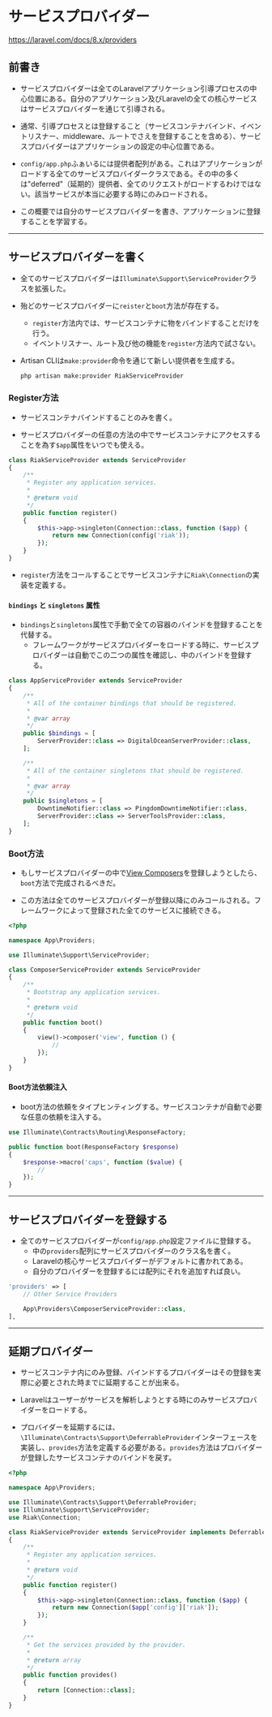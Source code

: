 # サービスプロバイダー

<https://laravel.com/docs/8.x/providers>

## 前書き

- サービスプロバイダーは全てのLaravelアプリケーション引導プロセスの中心位置にある。自分のアプリケーション及びLaravelの全ての核心サービスはサービスプロバイダーを通じて引導される。

- 通常、引導プロセスとは登録すること（サービスコンテナバインド、イベントリスナー、middleware、ルートでさえを登録することを含める）、サービスプロバイダーはアプリケーションの設定の中心位置である。

- `config/app.php`ふぁいるには提供者配列がある。これはアプリケーションがロードする全てのサービスプロバイダークラスである。その中の多くは"deferred"（延期的）提供者、全てのリクエストがロードするわけではない。該当サービスが本当に必要する時にのみロードされる。

- この概要では自分のサービスプロバイダーを書き、アプリケーションに登録することを学習する。

---

## サービスプロバイダーを書く

- 全てのサービスプロバイダーは`Illuminate\Support\ServiceProvider`クラスを拡張した。

- 殆どのサービスプロバイダーに`reister`と`boot`方法が存在する。
  - `register`方法内では、サービスコンテナに物をバインドすることだけを行う。
  - イベントリスナー、ルート及び他の機能を`register`方法内で試さない。

- Artisan CLIは`make:provider`命令を通じて新しい提供者を生成する。
  
  ```bash
  php artisan make:provider RiakServiceProvider
  ```

### Register方法

- サービスコンテナバインドすることのみを書く。

- サービスプロバイダーの任意の方法の中でサービスコンテナにアクセスすることを為す`$app`属性をいつでも使える。

```php
class RiakServiceProvider extends ServiceProvider
{
    /**
     * Register any application services.
     *
     * @return void
     */
    public function register()
    {
        $this->app->singleton(Connection::class, function ($app) {
            return new Connection(config('riak'));
        });
    }
}
```

- `register`方法をコールすることでサービスコンテナに`Riak\Connection`の実装を定義する。

#### `bindings` と `singletons` 属性

- `bindings`と`singletons`属性で手動で全ての容器のバインドを登録することを代替する。
  - フレームワークがサービスプロバイダーをロードする時に、サービスプロバイダーは自動でこの二つの属性を確認し、中のバインドを登録する。

```php
class AppServiceProvider extends ServiceProvider
{
    /**
     * All of the container bindings that should be registered.
     *
     * @var array
     */
    public $bindings = [
        ServerProvider::class => DigitalOceanServerProvider::class,
    ];

    /**
     * All of the container singletons that should be registered.
     *
     * @var array
     */
    public $singletons = [
        DowntimeNotifier::class => PingdomDowntimeNotifier::class,
        ServerProvider::class => ServerToolsProvider::class,
    ];
}
```

### Boot方法

- もしサービスプロバイダーの中で[View Composers](https://laravel.com/docs/8.x/views#view-composers)を登録しようとしたら、`boot`方法で完成されるべきだ。

- この方法は全てのサービスプロバイダーが登録以降にのみコールされる。フレームワークによって登録された全てのサービスに接続できる。

```php
<?php

namespace App\Providers;

use Illuminate\Support\ServiceProvider;

class ComposerServiceProvider extends ServiceProvider
{
    /**
     * Bootstrap any application services.
     *
     * @return void
     */
    public function boot()
    {
        view()->composer('view', function () {
            //
        });
    }
}
```

#### Boot方法依頼注入

- boot方法の依頼をタイプヒンティングする。サービスコンテナが自動で必要な任意の依頼を注入する。

```php
use Illuminate\Contracts\Routing\ResponseFactory;

public function boot(ResponseFactory $response)
{
    $response->macro('caps', function ($value) {
        //
    });
}
```

---

## サービスプロバイダーを登録する

- 全てのサービスプロバイダーが`config/app.php`設定ファイルに登録する。
  - 中の`providers`配列にサービスプロバイダーのクラス名を書く。
  - Laravelの核心サービスプロバイダーがデフォルトに書かれてある。
  - 自分のプロバイダーを登録するには配列にそれを追加すれば良い。

```php
'providers' => [
    // Other Service Providers

    App\Providers\ComposerServiceProvider::class,
],
```

---

## 延期プロバイダー

- サービスコンテナ内にのみ登録、バインドするプロバイダーはその登録を実際に必要とされた時までに延期することが出来る。

- Laravelはユーザーがサービスを解析しようとする時にのみサービスプロバイダーをロードする。

- プロバイダーを延期するには、`\Illuminate\Contracts\Support\DeferrableProvider`インターフェースを実装し、`provides`方法を定義する必要がある。`provides`方法はプロバイダーが登録したサービスコンテナのバインドを戻す。

```php
<?php

namespace App\Providers;

use Illuminate\Contracts\Support\DeferrableProvider;
use Illuminate\Support\ServiceProvider;
use Riak\Connection;

class RiakServiceProvider extends ServiceProvider implements DeferrableProvider
{
    /**
     * Register any application services.
     *
     * @return void
     */
    public function register()
    {
        $this->app->singleton(Connection::class, function ($app) {
            return new Connection($app['config']['riak']);
        });
    }

    /**
     * Get the services provided by the provider.
     *
     * @return array
     */
    public function provides()
    {
        return [Connection::class];
    }
}
```
